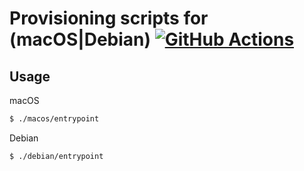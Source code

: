 Provisioning scripts for (macOS|Debian)
[![GitHub Actions](https://github.com/ktr0731/prov/workflows/main/badge.svg)](https://github.com/ktr0731/prov/actions)  
====

## Usage
macOS
``` sh
$ ./macos/entrypoint
```

Debian
``` sh
$ ./debian/entrypoint
```
